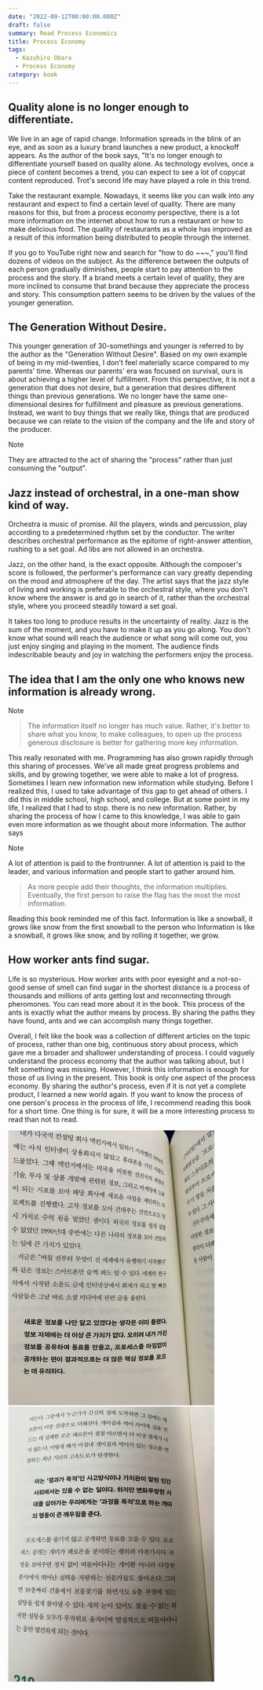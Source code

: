 ```yaml
---
date: "2022-09-12T00:00:00.000Z"
draft: false
summary: Read Process Economics
title: Process Economy
tags:
  - Kazuhiro Obara
  - Process Economy
category: book
---
```


## Quality alone is no longer enough to differentiate.

We live in an age of rapid change. Information spreads in the blink of an eye, and as soon as a luxury brand launches a new product, a knockoff appears.
As the author of the book says, "It's no longer enough to differentiate yourself based on quality alone.
As technology evolves, once a piece of content becomes a trend, you can expect to see a lot of copycat content reproduced.
Trot's second life may have played a role in this trend.

Take the restaurant example. Nowadays, it seems like you can walk into any restaurant and expect to find a certain level of quality. There are many reasons for this, but from a process economy perspective, there is a lot more information on the internet about how to run a restaurant or how to make delicious food.
The quality of restaurants as a whole has improved as a result of this information being distributed to people through the internet.

If you go to YouTube right now and search for "how to do \~\~\~," you'll find dozens of videos on the subject.
As the difference between the outputs of each person gradually diminishes, people start to pay attention to the process and the story.
If a brand meets a certain level of quality, they are more inclined to consume that brand because they appreciate the process and story.
This consumption pattern seems to be driven by the values of the younger generation.

## The Generation Without Desire.

This younger generation of 30-somethings and younger is referred to by the author as the "Generation Without Desire".
Based on my own example of being in my mid-twenties, I don't feel materially scarce compared to my parents' time.
Whereas our parents' era was focused on survival, ours is about achieving a higher level of fulfillment.
From this perspective, it is not a generation that does not desire, but a generation that desires different things than previous generations.
We no longer have the same one-dimensional desires for fulfillment and pleasure as previous generations.
Instead, we want to buy things that we really like, things that are produced because we can relate to the vision of the company and the life and story of the producer.

> [!note]
> They are attracted to the act of sharing the "process" rather than just consuming the "output".

## Jazz instead of orchestral, in a one-man show kind of way.

Orchestra is music of promise. All the players, winds and percussion, play according to a predetermined rhythm set by the conductor. The writer describes orchestral performance as the epitome of right-answer attention, rushing to a set goal. Ad libs are not allowed in an orchestra.

Jazz, on the other hand, is the exact opposite. Although the composer's score is followed, the performer's performance can vary greatly depending on the mood and atmosphere of the day. The artist says that the jazz style of living and working is preferable to the orchestral style, where you don't know where the answer is and go in search of it, rather than the orchestral style, where you proceed steadily toward a set goal.

It takes too long to produce results in the uncertainty of reality. Jazz is the sum of the moment, and you have to make it up as you go along. You don't know what sound will reach the audience or what song will come out, you just enjoy singing and playing in the moment. The audience finds indescribable beauty and joy in watching the performers enjoy the process.

## The idea that I am the only one who knows new information is already wrong.

> [!note]
>
> > The information itself no longer has much value. Rather, it's better to share what you know, to make colleagues, to open up the process
> > generous disclosure is better for gathering more key information.

This really resonated with me. Programming has also grown rapidly through this sharing of processes. We've all made great progress
problems and skills, and by growing together, we were able to make a lot of progress. Sometimes I learn new information
new information while studying. Before I realized this, I used to take advantage of this gap to get ahead of others.
I did this in middle school, high school, and college. But at some point in my life, I realized that I had to stop. there is no new
information. Rather, by sharing the process of how I came to this knowledge, I was able to gain even more information as we thought about
more information. The author says

> [!note]
> A lot of attention is paid to the frontrunner. A lot of attention is paid to the leader, and various information and people start to gather around him.
>
> > As more people add their thoughts, the information multiplies. Eventually, the first person to raise the flag has the most
> > the most information.

Reading this book reminded me of this fact. Information is like a snowball, it grows like snow from the first snowball to the person who
Information is like a snowball, it grows like snow, and by rolling it together, we grow.

## How worker ants find sugar.

Life is so mysterious. How worker ants with poor eyesight and a not-so-good sense of smell can find sugar in the shortest distance is a process of thousands and millions of ants getting lost and reconnecting through pheromones. You can read more about it in the book. This process of the ants is exactly what the author means by process. By sharing the paths they have found, ants and we can accomplish many things together.

Overall, I felt like the book was a collection of different articles on the topic of process, rather than one big, continuous story about process, which gave me a broader and shallower understanding of process. I could vaguely understand the process economy that the author was talking about, but I felt something was missing. However, I think this information is enough for those of us living in the present. This book is only one aspect of the process economy. By sharing the author's process, even if it is not yet a complete product, I learned a new world again. If you want to know the process of one person's process in the process of life, I recommend reading this book for a short time. One thing is for sure, it will be a more interesting process to read than not to read.

![image](./image.webp) ![image2](./image2.webp)
